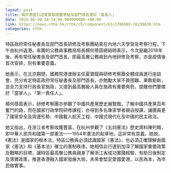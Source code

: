 ```yaml
---
layout: post
title: 楊何蓓茵引述夏寶龍提醒常秘及部門首長做好「當家人」
date: 2023-06-30 18:14:08.000000000 +08:00
link: https://news.rthk.hk/rthk/ch/component/k2/1706989-20230630.htm
categories: rthk
---
```


特區政府常任秘書長及部門首長研修及考察團結束在內地六天學習及考察行程，下午由杭州返港。率團的公務員事務局局長楊何蓓茵總結時表示，今次是繼2018年後，再有常任秘書長及部門首長，即最高層公務員到內地研修及考察，亦是疫情後首次安排，別有重要意義。

她表示，在北京期間，國務院港澳辦主任夏寶龍與研修考察團全體成員進行座談會，充分肯定特區政府常任秘書長及部門首長，亦勉勵大家不畏困難、果敢創新，並全力支持行政長官施政，又提到最高層級人員在施政有重要角色，提醒他們要做好「當家人」、「第一責任人」。

楊何蓓茵表示，研修考察團亦參觀了中國共產黨歷史展覽館，了解中國共產黨百年奮鬥的路，而在國家行政學院研修課程，亦得到多名專家學者親自授課，讓團員更了國家安全及周邊形勢、中國載人航天工程、中國式現代化及中國的民主政治。

她又指出，在浙江省考察收獲豐富，在杭州參觀了《五四憲法》歷史資料陳列館，即中華人民共和國第一部憲法——1954年憲法的起草地，這非常有意義。她說，《憲法》是國家的根本法，特區公務員必須認識國家《憲法》，也必須正確理解由國家《憲法》和《基本法》確立的憲制秩序。她相信此行達到加深了解國家重要政策及戰略的目標，讓特區最高層公務員親身了解浙江省成功實踐經驗，有助日後制定及落實政策，推進香港融入國家發展大局，未來會堅定愛國愛港，以民為本，為市民做實事。
